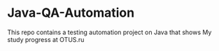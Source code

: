# Java-QA-Automation
This repo contains a testing automation project on Java that shows My study progress at OTUS.ru
